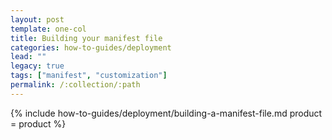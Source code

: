 ```yaml
---
layout: post
template: one-col
title: Building your manifest file
categories: how-to-guides/deployment
lead: ""
legacy: true
tags: ["manifest", "customization"]
permalink: /:collection/:path
---
```




{% include how-to-guides/deployment/building-a-manifest-file.md product = product %}